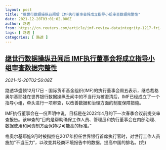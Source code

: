 ```yaml
---
layout: post
title: "继世行数据操纵丑闻后 IMF执行董事会将成立指导小组审查数据完整性"
date: 2021-12-20T03:01:02.000Z
author: 路透
from: https://cn.reuters.com/article/imf-review-dataintegrity-1217-fri-idCNKBS2IZ065
tags: [ 路透 ]
categories: [ 路透 ]
---
```

<!--1639969262000-->
[继世行数据操纵丑闻后 IMF执行董事会将成立指导小组审查数据完整性](https://cn.reuters.com/article/imf-review-dataintegrity-1217-fri-idCNKBS2IZ065)
------

<div>
<div><i>2021-12-20T02:56:08Z</i></div><p>路透华盛顿12月17日 - 国际货币基金组织(IMF)的执行董事会周五表示，继总裁格奥尔基耶娃在世界银行数据操纵丑闻中的不当行为被澄清后，IMF已经成立了一个指导小组，牵头进行一项审查，以改善数据和治理方面的制度保障措施。</p><p>IMF执行董事会在一份声明中说，目标是在2022年4月的下一次春季会议前提交审查报告。该审查的“目的是帮助确保工作人员、管理层和执行董事会在内部治理、数据使用和问责制方面保持尽可能高的标准。”</p><p>格奥尔基耶娃9月时被指控在2017年担任世界银行首席执行官时，对世行工作人员施加“不当压力”，以改变其经商环境报告中的数据，提高中国的排名。(完)</p>
</div>
